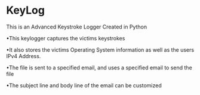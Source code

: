 # KeyLog
This is an Advanced Keystroke Logger Created in Python

•This keylogger captures the victims keystrokes

•It also stores the victims Operating System information as well as the users IPv4 Address.

•The file is sent to a specified email, and uses a specified email to send the file

•The subject line and body line of the email can be customized
